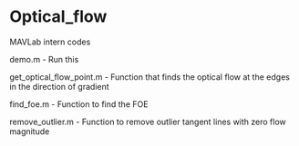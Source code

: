 # Optical_flow
MAVLab intern codes

demo.m - Run this

get_optical_flow_point.m - Function that finds the optical flow at the edges in the direction of gradient

find_foe.m - Function to find the FOE

remove_outlier.m - Function to remove outlier tangent lines with zero flow magnitude

